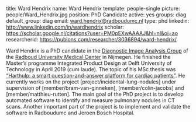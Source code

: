 title: Ward Hendrix
name: Ward Hendrix
template: people-single
picture: people/Ward_Hendrix.jpg
position: PhD Candidate
active: yes
groups: diag
default_group: diag
email: ward.hendrix@radboudumc.nl
type: phd
linkedin: http://www.linkedin.com/in/wardhendrix
scholar: https://scholar.google.nl/citations?user=PM0pEXwAAAAJ&hl=nl&oi=ao
researcherid: https://publons.com/researcher/3036894/ward-hendrix/

Ward Hendrix is a PhD candidate in the [Diagnostic Image Analysis Group](http://www.diagnijmegen.nl/) of the [Radboud University Medical Center](https://www.radboudumc.nl/research) in Nijmegen. He finished the Master’s programme Integrated Product Design at Delft University of Technology in April 2019 (cum laude). The topic of his MSc thesis was [“Harthulp: a smart question-and-answer platform for cardiac patients”](https://repository.tudelft.nl/islandora/object/uuid%3Aae5156e6-9314-4a0f-ac26-e3bd0abaf7f4?collection=education). He currently works on the project [project/incidental-lung-nodules] under supervision of [member/bram-van-ginneken], [member/colin-jacobs] and [member/matthieu-rutten]. The main goal of the PhD project is to develop automated software to identify and measure pulmonary nodules in CT scans. Another important part of the project is to implement and validate the software in Radboudumc and Jeroen Bosch Hospital. 
